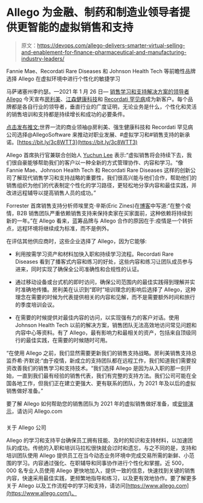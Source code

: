 # Allego 为金融、制药和制造业领导者提供更智能的虚拟销售和支持

> 原文：<https://devops.com/allego-delivers-smarter-virtual-selling-and-enablement-for-finance-pharmaceutical-and-manufacturing-industry-leaders/>

Fannie Mae、Recordati Rare Diseases 和 Johnson Health Tech 等前瞻性品牌选择 Allego 在虚拟环境中进行个性化的敏捷学习

马萨诸塞州李约瑟。—2021 年 1 月 26 日— [销售学习和支持解决方案的领导者 Allego](https://www.allego.com/) 今天宣布[房利美](https://www.fanniemae.com/)、[江森健康科技](https://www.johnsonhealthtech.com/)和 [Recordati 罕见病](https://www.recordatirarediseases.com/home)成为新客户。每个品牌都是各自行业的领导者，垂直行业的广度证明，无论业务是什么，个性化和灵活的销售培训和支持都是持续增长和成功的必要条件。

[点击发布推文:](https://ctt.ac/8hald)世界一流的商业领袖@房利美、强生健康科技和 Recordati 罕见病公司选择@AllegoSoftware 来推动对职业发展、#虚拟学习和#销售支持的新承诺。[https://bit.ly/3c8WTT3](https://bit.ly/3c8WTT3)

Allego 首席执行官兼联合创始人 [Yuchun Lee](https://www.linkedin.com/search/results/people/?firstName=Yuchun&lastName=Lee&origin=SEO_PSERP) 表示:“虚拟销售将会持续下去，我们很自豪能够帮助我们的客户以一种全新的方式管理协作、内容和学习。“像 Fannie Mae、Johnson Health Tech 和 Recordati Rare Diseases 这样的创新公司了解现代销售学习和支持战略的重要性，我们很高兴能与他们合作，帮助他们的销售组织为他们的代表制定个性化的学习路径，更轻松地分享内容和最佳实践，并改进远程辅导以提高销售人员的成功。”

Forrester 首席销售支持分析师埃里克·辛斯(Eric Zines)在[博客](https://go.forrester.com/blogs/four-critical-planning-considerations-for-sales-enablement-leaders-in-2021/)中写道:“在整个疫情，B2B 销售团队严重依赖销售支持来保持卖家在买家面前，这种依赖将持续到新的一年。”在 Allego 看来，蓝筹品牌与 Allego 合作的原因在于:疫情是一个转折点，远程环境将继续成为标准，而不是例外。

在评估其他供应商时，这些企业选择了 Allego，因为它能够:

*   利用按需学习资产和材料加快入职和持续学习流程。Recordati Rare Diseases 看到了播客式内容和练习的好处，这些内容和练习让团队成员参与进来，同时实现了确保全公司准确性和合规性的认证。

*   通过移动设备或台式机的即时访问，确保公司范围内的最佳实践得到理解并实时准确地传播。房利美在认识到“即时”培训理念的影响后选择了 Allego，这种理念在需要的时候为代表提供相关的内容和见解，而不是需要额外时间和旅行的季度培训会议。

*   在需要的时候提供对最佳内容的访问，以实现强有力的客户对话。使用 Johnson Health Tech 以前的解决方案，销售团队无法高效地访问常见问题和内容中心等资料。有了 Allego，最有影响力和最相关的资产，包括来自顶级同行的最佳实践，在需要的时候随时可用。

“在使用 Allego 之前，我们显然需要更新我们的销售支持战略。房利美销售支持总监乔希·齐默说:“由于疫情，新成立的支持团队都在远程工作，我们知道我们需要投资改善我们的销售学习和支持技术。“我们选择 Allego 是因为从入职的那一刻开始，一直到我们最有经验的销售代表，我们有完整的支持方法。我们公司可能在全国各地工作，但我们正在建立更强大、更有联系的团队，为 2021 年及以后的虚拟销售做好准备。”

要了解 Allego 如何帮助您的销售团队为 2021 年的虚拟销售做好准备，或[安排演示](https://www.allego.com/request-demo/)，请访问 Allego.com

###

关于 Allego 公司

Allego 的学习和支持平台确保员工拥有技能、及时的知识和支持材料，以加速团队的成功。传统的入职和培训马拉松很快就会过时和遗忘，与之不同的是，支持和培训团队使用 Allego 提供员工在当今动态业务环境中完成交易所需的新鲜、小范围的学习。内容通过强化、在职辅导和同事协作进行个性化和掌握。近 500，000 名专业人员使用 Allego 更快地加入，提供一致的信息，快速找到关键的销售内容，快速采用最佳实践，更频繁地指导和练习，以及更有效地协作。要了解更多关于 Allego 以及工作流程中的学习和支持，请访问[https://www.allego.com](https://www.allego.com/)。